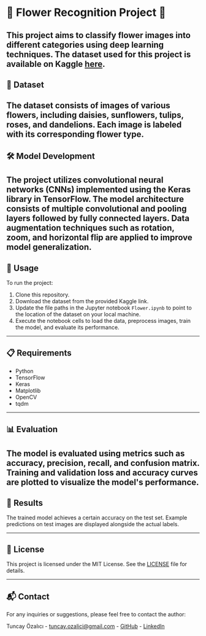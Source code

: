 # 🌸 Flower Recognition Project 🌼

This project aims to classify flower images into different categories using deep learning techniques. The dataset used for this project is available on Kaggle [here](https://www.kaggle.com/datasets/alxmamaev/flowers-recognition).
---

## 📂 Dataset

The dataset consists of images of various flowers, including daisies, sunflowers, tulips, roses, and dandelions. Each image is labeled with its corresponding flower type.
---

## 🛠️ Model Development

The project utilizes convolutional neural networks (CNNs) implemented using the Keras library in TensorFlow. The model architecture consists of multiple convolutional and pooling layers followed by fully connected layers. Data augmentation techniques such as rotation, zoom, and horizontal flip are applied to improve model generalization.
---

## 🚀 Usage

To run the project:

1. Clone this repository.
2. Download the dataset from the provided Kaggle link.
3. Update the file paths in the Jupyter notebook `Flower.ipynb` to point to the location of the dataset on your local machine.
4. Execute the notebook cells to load the data, preprocess images, train the model, and evaluate its performance.
---

## 📋 Requirements

- Python
- TensorFlow
- Keras
- Matplotlib
- OpenCV
- tqdm
  
---

## 📊 Evaluation

The model is evaluated using metrics such as accuracy, precision, recall, and confusion matrix. Training and validation loss and accuracy curves are plotted to visualize the model's performance.
---

## 🌟 Results

The trained model achieves a certain accuracy on the test set. Example predictions on test images are displayed alongside the actual labels.

---

## 📄 License

This project is licensed under the MIT License. See the [LICENSE](LICENSE) file for details.

---

## 📬 Contact

For any inquiries or suggestions, please feel free to contact the author:

Tuncay Özalıcı - tuncay.ozalici@gmail.com - [GitHub](https://github.com/Tuncayozalici) - [LinkedIn](https://www.linkedin.com/in/tuncay-özalıcı)
